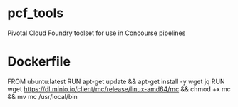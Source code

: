 # pcf_tools
Pivotal Cloud Foundry toolset for use in Concourse pipelines
# Dockerfile
FROM ubuntu:latest
RUN apt-get update && apt-get install -y wget jq
RUN wget https://dl.minio.io/client/mc/release/linux-amd64/mc && chmod +x mc && mv mc /usr/local/bin
